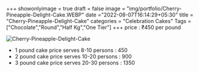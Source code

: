 +++
showonlyimage = true
draft = false
image = "img/portfolio/Cherry-Pineapple-Delight-Cake.WEBP"
date ="2022-08-07T16:14:29+05:30"
title = "Cherry-Pineapple-Delight-Cake"
categories = "Celebration Cakes"
Tags = ["Chocolate","Round","Half Kg","One Tier"]
+++
price : ₹450 per pound
<!--more-->
![Cherry-Pineapple-Delight-Cake](/img/portfolio/Cherry-Pineapple-Delight-Cake.WEBP)
* 1 pound cake price serves 8-10 persons : 450
* 2 pound cake price serves 10-20 persons : 900
* 3 pound cake price serves 20-30 persons : 1350
